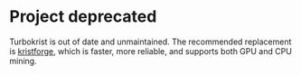 # Project deprecated
Turbokrist is out of date and unmaintained. The recommended replacement is [kristforge](https://github.com/tmpim/kristforge), which is faster, more reliable, and supports both GPU and CPU mining.
